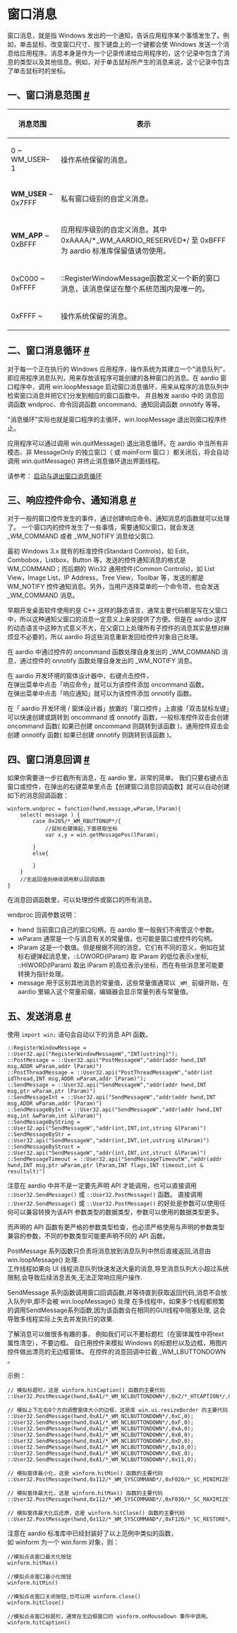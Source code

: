 # 窗口消息

窗口消息，就是指 Windows 发出的一个通知，告诉应用程序某个事情发生了。例如，单击鼠标、改变窗口尺寸、按下键盘上的一个键都会使 Windows 发送一个消息给应用程序。消息本身是作为一个记录传递给应用程序的，这个记录中包含了消息的类型以及其他信息。例如，对于单击鼠标所产生的消息来说，这个记录中包含了单击鼠标时的坐标。

## 一、窗口消息范围 <a id="range" href="#range">&#x23;</a>


| <p>**消息范围** </p> | <p>**表示** </p> |
| --- | --- |
| <p>0 ~ WM_USER–1</p> | <p>操作系统保留的消息。 </p> |
| <p>**WM_USER** ~ 0x7FFF</p> | <p>私有窗口级别的自定义消息。 </p> |
| <p>**WM_APP** ~ 0xBFFF</p> | <p>应用程序级别的自定义消息。其中0xAAAA/\*_WM_AARDIO_RESERVED\*/ 至 0xBFFF 为 aardio 标准库保留值请勿使用。</p> |
| <p>0xC000 ~ 0xFFFF</p> | <p>::RegisterWindowMessage函数定义一个新的窗口消息，该消息保证在整个系统范围内是唯一的。 </p> |
| <p>0xFFFF ~ </p> | <p>操作系统保留的消息。 </p> |

## 二、窗口消息循环 <a id="loopMessage" href="#loopMessage">&#x23;</a>


对于每一个正在执行的 Windows 应用程序，操作系统为其建立一个"消息队列"，即应用程序消息队列，用来存放该程序可能创建的各种窗口的消息。在 aardio 窗口程序中，调用 win.loopMessage 启动窗口消息循环，用来从程序的消息队列中检索窗口消息并把它们分发到相应的窗口函数中。 并且触发 aardio 中的 消息回调函数 wndproc、命令回调函数 oncommand、通知回调函数 onnotify 等等。
    
"消息循环"实际也就是窗口程序的主循环，win.loopMessage 退出则窗口程序终止。

应用程序可以通过调用 win.quitMessage() 退出消息循环。在 aardio 中当所有非模态、非 MessageOnly 的独立窗口（ 或 mainForm 窗口 ）都关闭后，将会自动调用 win.quitMessage()  并终止消息循环退出界面线程。

请参考： [启动与退出窗口消息循环](../_.md#loopMessage)

## 三、响应控件命令、通知消息  <a id="oncommand-onnotify" href="#oncommand-onnotify">&#x23;</a>

  
对于一般的窗口控件发生的事件，通过创建响应命令、通知消息的函数就可以处理了。 一个窗口内的控件发生了一些事情，需要通知父窗口，就会发送 _WM_COMMAND 或者 _WM_NOTIFY 消息给父窗口.  
  
最初 Windows 3.x 就有的标准控件(Standard Controls)，如 Edit，Combobox，Listbox，Button 等，发送的控件通知消息的格式是 WM_COMMAND；而后期的 Win32 通用控件(Common Controls)，如 List View，Image List，IP Address，Tree View，Toolbar 等，发送的都是 WM_NOTIFY 控件通知消息。另外，当用户选择菜单的一个命令项，也会发送 _WM_COMMAND 消息。  
  
早期开发桌面软件使用的是 C++ 这样的静态语言，通常主要代码都是写在父窗口中，所以这种通知父窗口的消息一定意义上来说提供了方便。但是在 aardio 这样的动态语言中这种方式意义不大，在父窗口上处理所有子控件的消息其实是想对麻烦显不必要的，所以 aardio 将这些消息重新发回给控件对象自己处理。  
  
在 aardio 中通过控件的 oncommand 函数处理自身发出的 _WM_COMMAND 消息，通过控件的 onnotify 函数处理自身发出的 _WM_NOTIFY 消息。  
  
在 aardio 开发环境的窗体设计器中，右键点击控件，  
在弹出菜单中点击「响应命令」就可以为该控件添加 oncommand 函数。  
在弹出菜单中点击「响应通知」就可以为该控件添加 onnotify 函数。  
  
在「 aardio 开发环境 / 窗体设计器」放置的「窗口控件」上直接「双击鼠标左键」可以快速创建或跳转到 oncommand 或 onnotify 函数，一般标准控件双击会创建 oncommand 函数( 如果已创建 oncommand 则跳转到该函数 )，通用控件双击会创建 onnotify 函数( 如果已创建 onnotify 则跳转到该函数 )。

## 四、窗口消息回调 <a id="wndproc" href="#wndproc">&#x23;</a>

 
如果你需要进一步拦截所有消息，在 aardio 里，非常的简单。 我们只要右键点击窗口或控件，在弹出的右键菜单里点击【创建窗口消息回调函数】就可以自动创建如下的消息回调函数：
 
```aardio
winform.wndproc = function(hwnd,message,wParam,lParam){
    select( message ) { 
        case 0x205/*_WM_RBUTTONUP*/{
            //鼠标右键弹起,下面获取坐标
            var x,y = win.getMessagePos(lParam);
            
        }
        else{
            
        }
    }
    //无返回值则继续调用默认回调函数
}
```  

在消息回调函数里，可以处理控件或窗口的所有消息。  
  
wndproc 回调参数说明：

- hwnd 当前窗口自己的窗口句柄，在 aardio 里一般我们不用管这个参数。 
- wParam 通常是一个与消息有关的常量值，也可能是窗口或控件的句柄。  
- lParam 这是一个数值。但是根据不同的消息，它们有不同的意义，例如在鼠标右键弹起消息里，::LOWORD(lParam) 取 lParam 的低位表示x坐标, ::HIWORD(lParam) 取出 lParam 的高位表示y坐标，而在有些消息里可能要转换为指针处理。 
- message 用于区别其他消息的常量值，这些常量值通常以 `_WM_` 前缀开始，在 aardio 里输入这个常量前缀，编辑器会显示常量列表与常量值。
 
## 五、发送消息 <a id="send" href="#send">&#x23;</a>


使用 `import win;` 语句会自动以下的消息 API 函数。  


```aardio
::RegisterWindowMessage = ::User32.api("RegisterWindowMessageW","INT(ustring)");
::PostMessage = ::User32.api("PostMessageW","addr(addr hwnd,INT msg,ADDR wParam,addr lParam)")
::PostThreadMessage = ::User32.api("PostThreadMessageW","addr(int idThread,INT msg,ADDR wParam,addr lParam)"); 
::SendMessage = ::User32.api("SendMessageW","addr(addr hwnd,INT msg,ptr wParam,ptr lParam)")
::SendMessageInt = ::User32.api("SendMessageW","addr(addr hwnd,INT msg,ADDR wParam,addr lParam)")
::SendMessageByInt = ::User32.api("SendMessageW","addr(addr hwnd,INT msg,int &wParam,int &lParam)")
::SendMessageByString = ::User32.api("SendMessageW","addr(int,INT,int,string &lParam)")
::SendMessageByStr = ::User32.api("SendMessageW","addr(int,INT,int,ustring &lParam)")
::SendMessageByStruct = ::User32.api("SendMessageW","addr(int,INT,int,struct &lParam)") 
::SendMessageTimeout = ::User32.api("SendMessageTimeoutW","addr(addr hwnd,INT msg,ptr wParam,ptr lParam,INT flags,INT timeout,int & resultult)") 
```  

注意在 aardio 中并不是一定要先声明 API 才能调用，也可以直接调用 `::User32.SendMessage()` 或 `::User32.PostMessage()` 函数。  直接调用 `::User32.SendMessage()` 或 `::User32.PostMessage()` 的好处是参数可以使用任何可以兼容转换为该API 参数类型的数据类型，参数可以使用的数据类型更多。  
  
而声明的 API 函数有更严格的参数类型检查，也必须严格使用与声明的参数类型兼容的参数，不同的参数类型可能要声明不同的 API 函数。

PostMessage 系列函数只负责将消息放到消息队列中然后直接返回,消息由 win.loopMessage() 处理.  
工作线程如果向 UI 线程消息队列快速发送大量的消息,导至消息队列大小超过系统限制,会导致后续消息丢失,无法正常响应用户操作.  

SendMessage 系列函数调用窗口回调函数,并等待直到获取返回代码,消息不会放入队列中,即不会被 win.loopMessage() 处理  在多线程中，如果多个线程都频繁的调用SendMessage系列函数,因为该函数会在相同的GUI线程中阻塞处理, 这会导致多线程实际上失去并发执行的效果.

了解消息可以做很多有趣的事，
例如我们可以不要标题栏（在窗体属性中将text属性清空），不要边框。
自已用控件来模拟 Windows 的标题栏以及边框，用图片控件做出漂亮的无边框窗体。
在控件的消息回调中拦截 _WM_LBUTTONDOWN 。

示例：

```aardio
// 模拟标题栏，这是 winform.hitCaption() 函数的主要代码
::User32.PostMessage(hwnd,0xA1/*_WM_NCLBUTTONDOWN*/,0x2/*_HTCAPTION*/,0)

// 模拟上下左右8个方向调整窗体大小的边框，这是库 win.ui.resizeBorder 的主要代码 
::User32.SendMessage(hwnd,0xA1/*_WM_NCLBUTTONDOWN*/,0xC,0);  
::User32.SendMessage(hwnd,0xA1/*_WM_NCLBUTTONDOWN*/,0xF,0);  
::User32.SendMessage(hwnd,0xA1/*_WM_NCLBUTTONDOWN*/,0xA,0); 
::User32.SendMessage(hwnd,0xA1/*_WM_NCLBUTTONDOWN*/,0xB,0); 
::User32.SendMessage(hwnd,0xA1/*_WM_NCLBUTTONDOWN*/,0xD,0);
::User32.SendMessage(hwnd,0xA1/*_WM_NCLBUTTONDOWN*/,0x10,0);
::User32.SendMessage(hwnd,0xA1/*_WM_NCLBUTTONDOWN*/,0xE,0);
::User32.SendMessage(hwnd,0xA1/*_WM_NCLBUTTONDOWN*/,0x11,0);

// 模拟窗体最小化，这是 winform.hitMin() 函数的主要代码
::User32.PostMessage(hwnd,0x112/*_WM_SYSCOMMAND*/,0xF020/*_SC_MINIMIZE*/,0);

// 模拟窗体最大化，这是 winform.hitMax() 函数的主要代码
::User32.PostMessage(hwnd,0x112/*_WM_SYSCOMMAND*/,0xF030/*_SC_MAXIMIZE*/,0);

// 模拟窗体最大化后还原，这是 winform.hitClose() 函数的主要代码
::User32.PostMessage(hwnd,0x112/*_WM_SYSCOMMAND*/,0xF120/*_SC_RESTORE*/,0);
```  

注意在 aardio 标准库中已经封装好了以上范例中类似的函数，  
如 winform 为一个 win.form 对象，则：  
  
```aardio
//模拟点击窗口最大化按钮
winform.hitMax()  

//模拟点击窗口最小化按钮
winform.hitMin()  

//模拟点击窗口关闭按钮,也可以用 winform.close()
winform.hitClose()   

//模拟点击窗口标题栏，通常在无边框窗口的 winform.onMouseDown 事件中调用。
winform.hitCaption()
```
